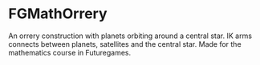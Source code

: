 # FGMathOrrery

An orrery construction with planets orbiting around a central star. IK arms connects between planets, satellites and the central star. Made for the mathematics course in Futuregames.
